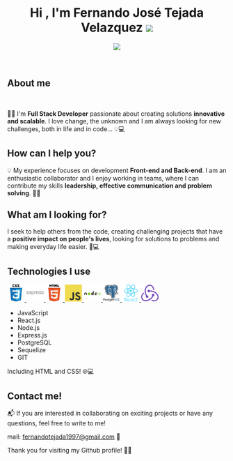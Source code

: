

<h1 align="center"><b>Hi , I'm Fernando José Tejada Velazquez </b><img src="https://media.giphy.com/media/hvRJCLFzcasrR4ia7z/giphy.gif" width="35"></h1>

<p align="center">
  <a href="https://github.com/DenverCoder1/readme-typing-svg"><img src="https://readme-typing-svg.herokuapp.com?font=Time+New+Roman&color=cyan&size=25&center=true&vCenter=true&width=600&height=100&lines=Welcome&hearts;++;Full-Stack+Developer,;Graduates+From+Henry,;A+Passionate+Programmer;Active+Learner/Researcher,;Love+to+learn+new+stuffs...<3"></a>
</p>
<br>

## About me
<br>

👩‍💻 I'm **Full Stack Developer** passionate about creating solutions **innovative and scalable**. I love change, the unknown and I am always looking for new challenges, both in life and in code... 💡💻

## How can I help you?
💡 My experience focuses on development **Front-end and Back-end**. I am an enthusiastic collaborator and I enjoy working in teams, where I can contribute my skills **leadership, effective communication and problem solving**. 🤝🚀


## What am I looking for?
I seek to help others from the code, creating challenging projects that have a **positive impact on people's lives**, looking for solutions to problems and making everyday life easier. 💪💻

## Technologies I use
<p align="left"> <a href="https://www.w3schools.com/css/" target="_blank" rel="noreferrer"> <img src="https://raw.githubusercontent.com/devicons/devicon/master/icons/css3/css3-original-wordmark.svg" alt="css3" width="40" height="40"/> </a> <a href="https://expressjs.com" target="_blank" rel="noreferrer"> <img src="https://raw.githubusercontent.com/devicons/devicon/master/icons/express/express-original-wordmark.svg" alt="express" width="40" height="40"/> </a> <a href="https://www.w3.org/html/" target="_blank" rel="noreferrer"> <img src="https://raw.githubusercontent.com/devicons/devicon/master/icons/html5/html5-original-wordmark.svg" alt="html5" width="40" height="40"/> </a> <a href="https://developer.mozilla.org/en-US/docs/Web/JavaScript" target="_blank" rel="noreferrer"> <img src="https://raw.githubusercontent.com/devicons/devicon/master/icons/javascript/javascript-original.svg" alt="javascript" width="40" height="40"/> </a> <a href="https://nodejs.org" target="_blank" rel="noreferrer"> <img src="https://raw.githubusercontent.com/devicons/devicon/master/icons/nodejs/nodejs-original-wordmark.svg" alt="nodejs" width="40" height="40"/> </a> <a href="https://www.postgresql.org" target="_blank" rel="noreferrer"> <img src="https://raw.githubusercontent.com/devicons/devicon/master/icons/postgresql/postgresql-original-wordmark.svg" alt="postgresql" width="40" height="40"/> </a> <a href="https://reactjs.org/" target="_blank" rel="noreferrer"> <img src="https://raw.githubusercontent.com/devicons/devicon/master/icons/react/react-original-wordmark.svg" alt="react" width="40" height="40"/> </a> <a href="https://redux.js.org" target="_blank" rel="noreferrer"> <img src="https://raw.githubusercontent.com/devicons/devicon/master/icons/redux/redux-original.svg" alt="redux" width="40" height="40"/> </a> </p>

- JavaScript
- React.js
- Node.js
- Express.js
- PostgreSQL
- Sequelize
- GIT

Including HTML and CSS! 🌐💻

## Contact me!
📬 If you are interested in collaborating on exciting projects or have any questions, feel free to write to me!

mail: fernandotejada1997@gmail.com 📧

Thank you for visiting my Github profile! 🙌🚀



<!--
**fernandotejada1997/fernandotejada1997** is a ✨ _special_ ✨ repository because its `README.md` (this file) appears on your GitHub profile.

Here are some ideas to get you started:

- 🔭 I’m currently working on ...
- 🌱 I’m currently learning ...
- 👯 I’m looking to collaborate on ...
- 🤔 I’m looking for help with ...
- 💬 Ask me about ...
- 📫 How to reach me: ...
- 😄 Pronouns: ...
- ⚡ Fun fact: ...
-->

